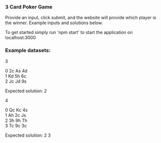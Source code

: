 ### 3 Card Poker Game
Provide an input, click submit, and the website will provide which player is the winner. Example inputs and solutions below.
<div style="page-break-after: always"></div>
To get started simply run 'npm start' to start the application on localhost:3000

### Example datasets:

3  
<div style="page-break-after: always"></div>
0 2c As 4d
<div style="page-break-after: always"></div>
1 Kd 5h 6c
<div style="page-break-after: always"></div>
2 Jc Jd 9s

Expected solution: 2

4  
<div style="page-break-after: always"></div>
0 Qc Kc 4s
<div style="page-break-after: always"></div>
1 Ah 2c Js
<div style="page-break-after: always"></div>
2 3h 9h Th
<div style="page-break-after: always"></div>
3 Tc 9c 3c

Expected solution: 2 3
